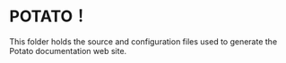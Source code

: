 # POTATO！

This folder holds the source and configuration files used to generate the Potato documentation web site.